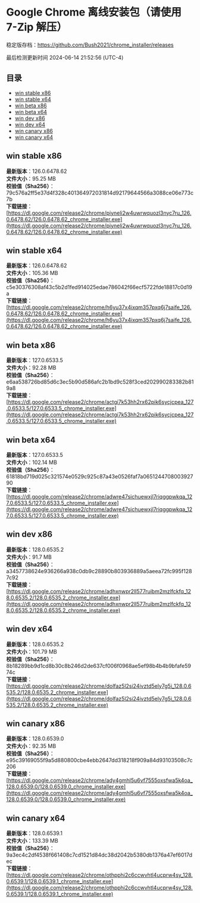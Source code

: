 # Google Chrome 离线安装包（请使用 7-Zip 解压）
稳定版存档：<https://github.com/Bush2021/chrome_installer/releases>

最后检测更新时间
2024-06-14 21:52:56 (UTC-4)


## 目录
* [win stable x86](https://github.com/Bush2021/chrome_installer?tab=readme-ov-file#win-stable-x86)
* [win stable x64](https://github.com/Bush2021/chrome_installer?tab=readme-ov-file#win-stable-x64)
* [win beta x86](https://github.com/Bush2021/chrome_installer?tab=readme-ov-file#win-beta-x86)
* [win beta x64](https://github.com/Bush2021/chrome_installer?tab=readme-ov-file#win-beta-x64)
* [win dev x86](https://github.com/Bush2021/chrome_installer?tab=readme-ov-file#win-dev-x86)
* [win dev x64](https://github.com/Bush2021/chrome_installer?tab=readme-ov-file#win-dev-x64)
* [win canary x86](https://github.com/Bush2021/chrome_installer?tab=readme-ov-file#win-canary-x86)
* [win canary x64](https://github.com/Bush2021/chrome_installer?tab=readme-ov-file#win-canary-x64)

## win stable x86
**最新版本**：126.0.6478.62  
**文件大小**：95.25 MB  
**校验值（Sha256）**：79c576a2ff5e37d4f328c401364972031814d92179644566a3088ce06e773c7b  
**下载链接**：[https://dl.google.com/release2/chrome/piyneli2w4uwrwquozl3nyc7ru_126.0.6478.62/126.0.6478.62_chrome_installer.exe](https://dl.google.com/release2/chrome/piyneli2w4uwrwquozl3nyc7ru_126.0.6478.62/126.0.6478.62_chrome_installer.exe)  

## win stable x64
**最新版本**：126.0.6478.62  
**文件大小**：105.36 MB  
**校验值（Sha256）**：c5e30376308af43c5b2d1fed914025edae786042f66ecf5722fde18817c0d19a  
**下载链接**：[https://dl.google.com/release2/chrome/h6yu37x4ixqm357pxq6j7saife_126.0.6478.62/126.0.6478.62_chrome_installer.exe](https://dl.google.com/release2/chrome/h6yu37x4ixqm357pxq6j7saife_126.0.6478.62/126.0.6478.62_chrome_installer.exe)  

## win beta x86
**最新版本**：127.0.6533.5  
**文件大小**：92.28 MB  
**校验值（Sha256）**：e6aa538726bd85d6c3ec5b90d586afc2b1bd9c528f3ced202990283382b819a8  
**下载链接**：[https://dl.google.com/release2/chrome/actgi7k53hh2rx62pik6sycjcpea_127.0.6533.5/127.0.6533.5_chrome_installer.exe](https://dl.google.com/release2/chrome/actgi7k53hh2rx62pik6sycjcpea_127.0.6533.5/127.0.6533.5_chrome_installer.exe)  

## win beta x64
**最新版本**：127.0.6533.5  
**文件大小**：102.14 MB  
**校验值（Sha256）**：61818bd719d025c321574e0529c925c87a43e0526faf7a065124470800392790  
**下载链接**：[https://dl.google.com/release2/chrome/adwre47sichuewxjl7riqggpwkqa_127.0.6533.5/127.0.6533.5_chrome_installer.exe](https://dl.google.com/release2/chrome/adwre47sichuewxjl7riqggpwkqa_127.0.6533.5/127.0.6533.5_chrome_installer.exe)  

## win dev x86
**最新版本**：128.0.6535.2  
**文件大小**：91.7 MB  
**校验值（Sha256）**：a3457738624e936266a938c0db9c28890b803936889a5aeea72fc995f1287c92  
**下载链接**：[https://dl.google.com/release2/chrome/adhxnwpr2ll577ruibm2mzlfckfq_128.0.6535.2/128.0.6535.2_chrome_installer.exe](https://dl.google.com/release2/chrome/adhxnwpr2ll577ruibm2mzlfckfq_128.0.6535.2/128.0.6535.2_chrome_installer.exe)  

## win dev x64
**最新版本**：128.0.6535.2  
**文件大小**：101.79 MB  
**校验值（Sha256）**：8b18289bb9d1cd8b30c8b246d2de637cf006f0968ae5ef98b4b4b9bfafe5974c  
**下载链接**：[https://dl.google.com/release2/chrome/dolfaz5l2si24ivztd5ely7g5i_128.0.6535.2/128.0.6535.2_chrome_installer.exe](https://dl.google.com/release2/chrome/dolfaz5l2si24ivztd5ely7g5i_128.0.6535.2/128.0.6535.2_chrome_installer.exe)  

## win canary x86
**最新版本**：128.0.6539.0  
**文件大小**：92.35 MB  
**校验值（Sha256）**：e95c39169055f9a5d880800cbe4ebb2647dd318218f909a84d93103508c7c206  
**下载链接**：[https://dl.google.com/release2/chrome/ady4gmhl5u6vf7555oxsfwa5k4oa_128.0.6539.0/128.0.6539.0_chrome_installer.exe](https://dl.google.com/release2/chrome/ady4gmhl5u6vf7555oxsfwa5k4oa_128.0.6539.0/128.0.6539.0_chrome_installer.exe)  

## win canary x64
**最新版本**：128.0.6539.1  
**文件大小**：133.39 MB  
**校验值（Sha256）**：9a3ec4c2df4538f661408c7cd1521d84dc38d2042b5380db1376a47ef6017dec  
**下载链接**：[https://dl.google.com/release2/chrome/othpphi2c6ccwvhtl4ucprw4sy_128.0.6539.1/128.0.6539.1_chrome_installer.exe](https://dl.google.com/release2/chrome/othpphi2c6ccwvhtl4ucprw4sy_128.0.6539.1/128.0.6539.1_chrome_installer.exe)  

